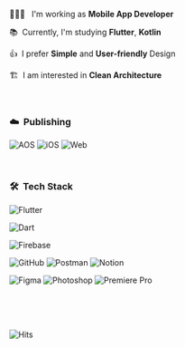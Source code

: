 🧑🏻‍💻&nbsp;&nbsp; I'm working as <strong>Mobile App Developer</strong>
<br>

📚&nbsp; Currently, I'm studying <strong>Flutter</strong>, <strong>Kotlin</strong>
<br>

👍&nbsp; I prefer <strong>Simple</strong> and <strong>User-friendly</strong> Design
<br>

🏗&nbsp; I am interested in <strong>Clean Architecture</strong>
<br>
<br>
<br>

### ☁️&nbsp; Publishing


![AOS](https://img.shields.io/badge/AOS-00D8F7?style=flat&logo=Google%20Play&logoColor=FFFFFF)
![iOS](https://img.shields.io/badge/iOS-0D96F6?style=flat&logo=App%20Store&logoColor=FFFFFF)
![Web](https://img.shields.io/badge/Web-DC392D?style=flat&logo=Google%20Chrome&logoColor=FFFFFF)

<br>

### 🛠&nbsp; Tech Stack
  
![Flutter](https://img.shields.io/badge/Flutter-02569B?style=flat&logo=Flutter&logoColor=FFFFFF)

![Dart](https://img.shields.io/badge/Dart-0175C2?style=flat&logo=Dart&logoColor=FFFFFF)

![Firebase](https://img.shields.io/badge/Firebase-FFCA28?style=flat&logo=Firebase&logoColor=FFFFFF)

![GitHub](https://img.shields.io/badge/GitHub-181717?style=flat&logo=GitHub&logoColor=FFFFFF)
![Postman](https://img.shields.io/badge/Postman-FF6C37?style=flat&logo=Postman&logoColor=FFFFFF)
![Notion](https://img.shields.io/badge/Notion-000000?style=flat&logo=Notion&logoColor=FFFFFF)

![Figma](https://img.shields.io/badge/Figma-F24E1E?style=flat&logo=Figma&logoColor=FFFFFF)
![Photoshop](https://img.shields.io/badge/Photoshop-31A8FF?style=flat&logo=Adobe%20Photoshop&logoColor=FFFFFF)
![Premiere Pro](https://img.shields.io/badge/Premiere_Pro-9999FF?style=flat&logo=Adobe%20Premiere%20Pro&logoColor=FFFFFF)
  
<br>
<br>
<br>

![Hits](https://hits.seeyoufarm.com/api/count/incr/badge.svg?url=https%3A%2F%2Fgithub.com%2Fsmalleyescoding%2Fhit-counter&count_bg=%23858585&title_bg=%23000000&icon=&icon_color=%23E7E7E7&title=Visitors&edge_flat=false)

<br>
